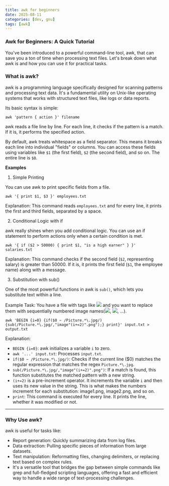```yaml
---
title: awk for beginners
date: 2025-08-11
categories: [dev, gnu]
tags: [awk]
---
```



### Awk for Beginners: A Quick Tutorial

You've been introduced to a powerful command-line tool, awk, that can save you a ton of time when processing text files.
Let's break down what awk is and how you can use it for practical tasks.

### What is awk?

awk is a programming language specifically designed for scanning patterns and processing text data.
It's a fundamental utility on Unix-like operating systems that works with structured text files, like logs or data reports.

Its basic syntax is simple:

```shell
awk 'pattern { action }' filename
```

awk reads a file line by line. For each line, it checks if the pattern is a match. If it is, it performs the specified action.

By default, awk treats whitespace as a field separator.
This means it breaks each line into individual "fields" or columns.
You can access these fields using variables like `$1` (the first field), `$2` (the second field), and so on. The entire line is `$0`.


**Examples**

1. Simple Printing

You can use awk to print specific fields from a file.

```shell
awk '{ print $1, $3 }' employees.txt
```

Explanation:
This command reads `employees.txt` and for every line, it prints the first and third fields, separated by a space.

2. Conditional Logic with if

awk really shines when you add conditional logic. You can use an if statement to perform actions only when a certain condition is met.

```shell
awk '{ if ($2 > 50000) { print $1, "is a high earner" } }' salaries.txt
```

Explanation:
This command checks if the second field (`$2`, representing salary) is greater than 50000. If it is, it prints the first field (`$1`, the employee name) along with a message.

3. Substitution with sub()

One of the most powerful functions in awk is `sub()`, which lets you substitute text within a line.

Example Task: You have a file with tags like ![](Picture.jpg) and you want to replace them with sequentially numbered image names(![](image1.png), ![](image2.png), ...).

```shell
awk 'BEGIN {i=0} {if($0 ~ /Picture.*\.jpg/){sub(/Picture.*\.jpg/,"image"(i+=2)".png");} print}' input.txt > output.txt
```

Explanation:
- `BEGIN {i=0}`: awk initializes a variable `i` to zero.
- `awk '...' input.txt`: Processes `input.txt`.
- `if($0 ~ /Picture.*\.jpg/)`: Checks if the current line ($0) matches the regular expression that matches the regex `Picture.*\.jpg`.
- `sub(/Picture.*\.jpg/,"image"(i+=2)".png")`: If a match is found, this function substitutes the matched pattern with a new string.
- `(i+=2)` is a pre-increment operator. It increments the variable `i` and then uses its new value in the string.
This is what makes the numbers increment for each substitution: image1.png, image2.png, and so on.
- `print`: This command is executed for every line. It prints the line, whether it was modified or not.

---

### Why Use awk?

awk is useful for tasks like:
- Report generation: Quickly summarizing data from log files.
- Data extraction: Pulling specific pieces of information from large datasets.
- Text manipulation: Reformatting files, changing delimiters, or replacing text based on complex rules.
- It's a versatile tool that bridges the gap between simple commands like grep and full-fledged scripting languages, offering a fast and efficient way to handle a wide range of text-processing challenges.
